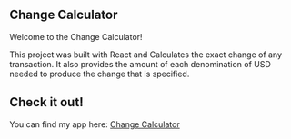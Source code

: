 ## Change Calculator

Welcome to the Change Calculator!

This project was built with React and Calculates the exact change of any transaction.
It also provides the amount of each denomination of USD needed to produce the change that is specified.

## Check it out!

You can find my app here: [Change Calculator](https://gd-react100-change-calculator.herokuapp.com/ "Change Calculator")
